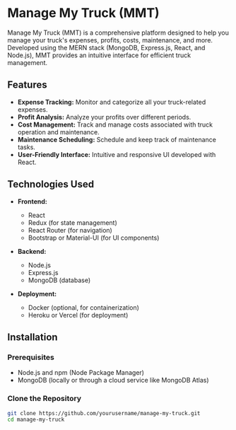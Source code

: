 # Manage My Truck (MMT)

Manage My Truck (MMT) is a comprehensive platform designed to help you manage your truck's expenses, profits, costs, maintenance, and more. Developed using the MERN stack (MongoDB, Express.js, React, and Node.js), MMT provides an intuitive interface for efficient truck management.

## Features

- **Expense Tracking:** Monitor and categorize all your truck-related expenses.
- **Profit Analysis:** Analyze your profits over different periods.
- **Cost Management:** Track and manage costs associated with truck operation and maintenance.
- **Maintenance Scheduling:** Schedule and keep track of maintenance tasks.
- **User-Friendly Interface:** Intuitive and responsive UI developed with React.

## Technologies Used

- **Frontend:**
  - React
  - Redux (for state management)
  - React Router (for navigation)
  - Bootstrap or Material-UI (for UI components)

- **Backend:**
  - Node.js
  - Express.js
  - MongoDB (database)

- **Deployment:**
  - Docker (optional, for containerization)
  - Heroku or Vercel (for deployment)

## Installation

### Prerequisites

- Node.js and npm (Node Package Manager)
- MongoDB (locally or through a cloud service like MongoDB Atlas)

### Clone the Repository

```bash
git clone https://github.com/yourusername/manage-my-truck.git
cd manage-my-truck
